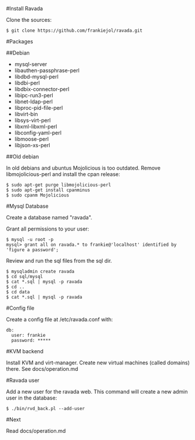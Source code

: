 #Install Ravada

Clone the sources:

    $ git clone https://github.com/frankiejol/ravada.git

#Packages

##Debian

- mysql-server
- libauthen-passphrase-perl
- libdbd-mysql-perl
- libdbi-perl
- libdbix-connector-perl
- libipc-run3-perl
- libnet-ldap-perl
- libproc-pid-file-perl
- libvirt-bin
- libsys-virt-perl
- libxml-libxml-perl
- libconfig-yaml-perl
- libmoose-perl
- libjson-xs-perl


##Old debian

In old debians and ubuntus Mojolicious is too outdated. Remove libmojolicious-perl and install the cpan release:

    $ sudo apt-get purge libmojolicious-perl
    $ sudo apt-get install cpanminus
    $ sudo cpanm Mojolicious

#Mysql Database

Create a database named "ravada". 

Grant all permissions to your user:

    $ mysql -u root -p
    mysql> grant all on ravada.* to frankie@'localhost' identified by 'figure a password';

Review and run the sql files from the sql dir.

    $ mysqladmin create ravada
    $ cd sql/mysql
    $ cat *.sql | mysql -p ravada
    $ cd ..
    $ cd data
    $ cat *.sql | mysql -p ravada

#Config file

Create a config file at /etc/ravada.conf with:
    
    db:
      user: frankie
      password: *****

#KVM backend

Install KVM and virt-manager. Create new virtual machines (called domains) there.
See docs/operation.md

#Ravada user

Add a new user for the ravada web. This command will create a new admin user in the database:

    $ ./bin/rvd_back.pl --add-user


#Next

Read docs/operation.md
